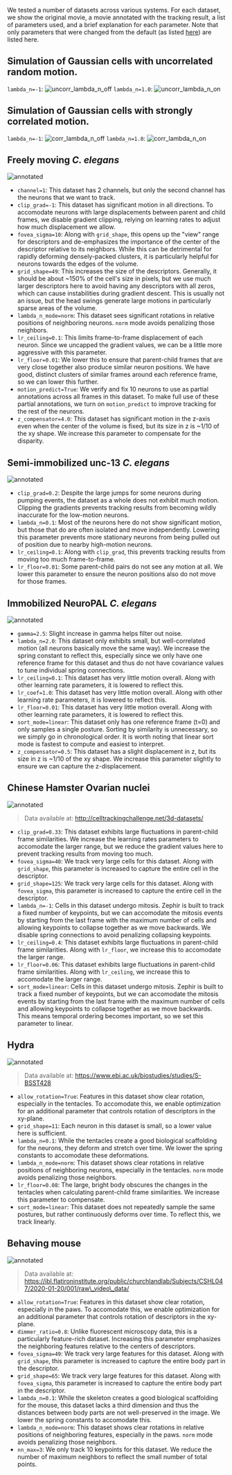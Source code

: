 We tested a number of datasets across various systems. For each dataset, we show the original movie, a movie annotated with the tracking result, a list of parameters used, and a brief explanation for each parameter. Note that only parameters that were changed from the default (as listed [here](https://github.com/venkatachalamlab/ZephIR/blob/main/docs/Guide-parameters.md)) are listed here.


## Simulation of Gaussian cells with uncorrelated random motion.

`lambda_n=-1`: ![uncorr_lambda_n_off](https://user-images.githubusercontent.com/39420322/174839297-2264b999-c8b1-4c9c-bbc7-699ce92ddade.gif)
`lambda_n=1.0`: ![uncorr_lambda_n_on](https://user-images.githubusercontent.com/39420322/174839378-3eb122a0-a53d-4c24-bab1-89f61b04e608.gif)


## Simulation of Gaussian cells with strongly correlated motion.

`lambda_n=-1`: ![corr_lambda_n_off](https://user-images.githubusercontent.com/39420322/174838603-8a0802ba-2502-49ea-a737-3fbb1efae2e7.gif)
`lambda_n=1.0`: ![corr_lambda_n_on](https://user-images.githubusercontent.com/39420322/174839560-7701c938-9431-46ad-ba22-e5034776b464.gif)


## Freely moving *C. elegans*

![annotated](https://user-images.githubusercontent.com/39420322/174844925-698124e6-9dee-4350-9b8d-e3d9d15e76b6.gif)


- `channel=1`: This dataset has 2 channels, but only the second channel has the neurons that we want to track.
- `clip_grad=-1`: This dataset has significant motion in all directions. To accomodate neurons with large displacements between parent and child frames, we disable gradient clipping, relying on learning rates to adjust how much displacement we allow.
- `fovea_sigma=10`: Along with `grid_shape`, this opens up the "view" range for descriptors and de-emphasizes the importance of the center of the descriptor relative to its neighbors. While this can be detrimental for rapidly deforming densely-packed clusters, it is particularly helpful for neurons towards the edges of the volume. 
- `grid_shape=49`: This increases the size of the descriptors. Generally, it should be about ~150% of the cell's size in pixels, but we use much larger descriptors here to avoid having any descriptors with all zeros, which can cause instabilities during gradient descent. This is usually not an issue, but the head swings generate large motions in particularly sparse areas of the volume.
- `lambda_n_mode=norm`: This dataset sees significant rotations in relative positions of neighboring neurons. `norm` mode avoids penalizing those neighbors.
- `lr_ceiling=0.1`: This limits frame-to-frame displacement of each neuron. Since we uncapped the gradient values, we can be a little more aggressive with this parameter.
- `lr_floor=0.01`: We lower this to ensure that parent-child frames that are very close together also produce similar neuron positions. We have good, distinct clusters of similar frames around each reference frame, so we can lower this further.
- `motion_predict=True`: We verify and fix 10 neurons to use as partial annotations across all frames in this dataset. To make full use of these partial annotations, we turn on `motion_predict` to improve tracking for the rest of the neurons.
- `z_compensator=4.0`: This dataset has significant motion in the z-axis even when the center of the volume is fixed, but its size in z is ~1/10 of the xy shape. We increase this parameter to compensate for the disparity.


## Semi-immobilized unc-13 *C. elegans*

![annotated](https://user-images.githubusercontent.com/39420322/174843026-70a87cbd-5794-4d85-9ac7-b12807829346.gif)


- `clip_grad=0.2`: Despite the large jumps for some neurons during pumping events, the dataset as a whole does not exhibit much motion. Clipping the gradients prevents tracking results from becoming wildly inaccurate for the low-motion neurons.
- `lambda_n=0.1`: Most of the neurons here do not show significant motion, but those that do are often isolated and move independently. Lowering this parameter prevents more stationary neurons from being pulled out of position due to nearby high-motion neurons.
- `lr_ceiling=0.1`: Along with `clip_grad`, this prevents tracking results from moving too much frame-to-frame.
- `lr_floor=0.01`: Some parent-child pairs do not see any motion at all. We lower this parameter to ensure the neuron positions also do not move for those frames.


## Immobilized NeuroPAL *C. elegans*

![annotated](https://user-images.githubusercontent.com/39420322/174843090-1235e381-73ac-4841-94ad-48b9f2a22caa.gif)


- `gamma=2.5`: Slight increase in gamma helps filter out noise.
- `lambda_n=2.0`: This dataset only exhibits small, but well-correlated motion (all neurons basically move the same way). We increase the spring constant to reflect this, especially since we only have one reference frame for this dataset and thus do not have covariance values to tune individual spring connections.
- `lr_ceiling=0.1`: This dataset has very little motion overall. Along with other learning rate parameters, it is lowered to reflect this.
- `lr_coef=1.0`: This dataset has very little motion overall. Along with other learning rate parameters, it is lowered to reflect this.
- `lr_floor=0.01`:  This dataset has very little motion overall. Along with other learning rate parameters, it is lowered to reflect this.
- `sort_mode=linear`: This dataset only has one reference frame (t=0) and only samples a single posture. Sorting by similarity is unnecessary, so we simply go in chronological order. It is worth noting that linear sort mode is fastest to compute and easiest to interpret.
- `z_compensator=0.5`: This dataset has a slight displacement in z, but its size in z is ~1/10 of the xy shape. We increase this parameter slightly to ensure we can capture the z-displacement.


## Chinese Hamster Ovarian nuclei

![annotated](https://user-images.githubusercontent.com/39420322/174843166-d858bf4c-72dd-4f73-a3cc-b875c51f5468.gif)


> Data available at: http://celltrackingchallenge.net/3d-datasets/

- `clip_grad=0.33`: This dataset exhibits large fluctuations in parent-child frame similarities. We increase the learning rates parameters to accomodate the larger range, but we reduce the gradient values here to prevent tracking results from moving too much.
- `fovea_sigma=40`: We track very large cells for this dataset. Along with `grid_shape`, this parameter is increased to capture the entire cell in the descriptor.
- `grid_shape=125`: We track very large cells for this dataset. Along with `fovea_sigma`, this parameter is increased to capture the entire cell in the descriptor.
- `lambda_n=-1`: Cells in this dataset undergo mitosis. Zephir is built to track a fixed number of keypoints, but we can accomodate the mitosis events by starting from the last frame with the maximum number of cells and allowing keypoints to collapse together as we move backwards. We disable spring connections to avoid penalizing collapsing keypoints.
- `lr_ceiling=0.4`: This dataset exhibits large fluctuations in parent-child frame similarities. Along with `lr_floor`, we increase this to accomodate the larger range.
- `lr_floor=0.06`: This dataset exhibits large fluctuations in parent-child frame similarities. Along with `lr_ceiling`, we increase this to accomodate the larger range.
- `sort_mode=linear`: Cells in this dataset undergo mitosis. Zephir is built to track a fixed number of keypoints, but we can accomodate the mitosis events by starting from the last frame with the maximum number of cells and allowing keypoints to collapse together as we move backwards. This means temporal ordering becomes important, so we set this parameter to linear.


## Hydra

![annotated](https://user-images.githubusercontent.com/39420322/174845524-f032ea0f-b731-49ee-9cdb-d67e59192a19.gif)


> Data available at: https://www.ebi.ac.uk/biostudies/studies/S-BSST428

- `allow_rotation=True`: Features in this dataset show clear rotation, especially in the tentacles. To accomodate this, we enable optimization for an additional parameter that controls rotation of descriptors in the xy-plane.
- `grid_shape=11`: Each neuron in this dataset is small, so a lower value here is sufficient.
- `lambda_n=0.1`: While the tentacles create a good biological scaffolding for the neurons, they deform and stretch over time. We lower the spring constants to accomodate these deformations.
- `lambda_n_mode=norm`: This dataset shows clear rotations in relative positions of neighboring neurons, especially in the tentacles. `norm` mode avoids penalizing those neighbors.
- `lr_floor=0.08`: The large, bright body obscures the changes in the tentacles when calculating parent-child frame similarities. We increase this parameter to compensate.
- `sort_mode=linear`: This dataset does not repeatedly sample the same postures, but rather continuously deforms over time. To reflect this, we track linearly.


## Behaving mouse

![annotated](https://user-images.githubusercontent.com/39420322/174844169-fcb7c470-e2a8-4317-aa7e-cb298f5559b8.gif)


> Data available at: https://ibl.flatironinstitute.org/public/churchlandlab/Subjects/CSHL047/2020-01-20/001/raw\_video\_data/

- `allow_rotation=True`: Features in this dataset show clear rotation, especially in the paws. To accomodate this, we enable optimization for an additional parameter that controls rotation of descriptors in the xy-plane.
- `dimmer_ratio=0.8`: Unlike fluorescent microscopy data, this is a particularly feature-rich dataset. Increasing this parameter emphasizes the neighboring features relative to the centers of descriptors.
- `fovea_sigma=49`: We track very large features for this dataset. Along with `grid_shape`, this parameter is increased to capture the entire body part in the descriptor.
- `grid_shape=65`: We track very large features for this dataset. Along with `fovea_sigma`, this parameter is increased to capture the entire body part in the descriptor.
- `lambda_n=0.1`: While the skeleton creates a good biological scaffolding for the mouse, this dataset lacks a third dimension and thus the distances between body parts are not well-preserved in the image. We lower the spring constants to accomodate this.
- `lambda_n_mode=norm`: This dataset shows clear rotations in relative positions of neighboring features, especially in the paws. `norm` mode avoids penalizing those neighbors.
- `nn_max=3`: We only track 10 keypoints for this dataset. We reduce the number of maximum neighbors to reflect the small number of total points.

